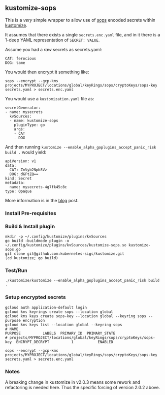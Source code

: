 ## kustomize-sops

This is a *very* simple wrapper to allow use of [sops](https://github.com/mozilla/sops)
encoded secrets within [kustomize](https://github.com/kubernetes-sigs/kustomize).

It assumes that there exists a single `secrets.enc.yaml` file, and in it there is a
1-deep YAML representation of `SECRET: VALUE`.

Assume you had a _raw_ secrets as secrets.yaml:

```
CAT: ferocious
DOG: tame
```

You would then encrypt it something like:

```
sops --encrypt --gcp-kms projects/MYPROJECT/locations/global/keyRings/sops/cryptoKeys/sops-key secrets.yaml > secrets.enc.yaml
```

You would use a `kustomization.yaml` file as:

```
secretGenerator:
- name: mysecrets
  kvSources:
  - name: kustomize-sops
    pluginType: go
    args:
    - CAT
    - DOG
```

And then running `kustomize --enable_alpha_goplugins_accept_panic_risk build .` would yield:

```
apiVersion: v1
data:
  CAT: ZmVyb2Npb3Vz
  DOG: dGFtZQ==
kind: Secret
metadata:
  name: mysecrets-4g7fk45c8c
type: Opaque
```

More information is in the [blog](https://www.agilicus.com/safely-secure-secrets-a-sops-plugin-for-kustomize/) post.

### Install Pre-requisites

### Build & Install plugin

```
mkdir -p ~/.config/kustomize/plugins/kvSources
go build -buildmode plugin -o ~/.config/kustomize/plugins/kvSources/kustomize-sops.so kustomize-sops.go
git clone git@github.com:kubernetes-sigs/kustomize.git
(cd kustomize; go build)
```

### Test/Run

```
./kustomize/kustomize --enable_alpha_goplugins_accept_panic_risk build .
```

### Setup encrypted secrets

```
gcloud auth application-default login
gcloud kms keyrings create sops --location global
gcloud kms keys create sops-key --location global --keyring sops --purpose encryption
gcloud kms keys list --location global --keyring sops
# NAME                                                                      PURPOSE          LABELS  PRIMARY_ID  PRIMARY_STATE
# projects/MYPROJECT/locations/global/keyRings/sops/cryptoKeys/sops-key  ENCRYPT_DECRYPT          1           ENABLED

sops --encrypt --gcp-kms projects/MYPROJECT/locations/global/keyRings/sops/cryptoKeys/sops-key secrets.yaml > secrets.enc.yaml
```

### Notes

A breaking change in kustomize in v2.0.3 means some rework and refactoring is needed here.
Thus the specific forcing of version 2.0.2 above.


